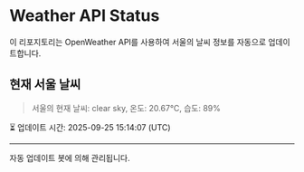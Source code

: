 
# Weather API Status

이 리포지토리는 OpenWeather API를 사용하여 서울의 날씨 정보를 자동으로 업데이트합니다.

## 현재 서울 날씨
> 서울의 현재 날씨: clear sky, 온도: 20.67°C, 습도: 89%

⏳ 업데이트 시간: 2025-09-25 15:14:07 (UTC)

---
자동 업데이트 봇에 의해 관리됩니다.
